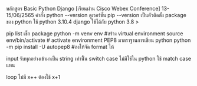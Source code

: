 หลักสูตร Basic Python Django [เรียนผ่าน Cisco Webex Conference]
13-15/06/2565
คำสั่ง
python --version ดูเวอร์ชั่น
pip --version เป็นตัวติดตั้ง package ของ python
ใช้ python 3.10.4
django ใช้ได้กับ python 3.8 >

pip list เช็ก package
python -m venv env #สร้าง virtual environment
source env/bin/activate # activate environment
PEP8  มาตราฐานการเขียน python
python -m  pip install -U  autopep8   #ลงให้จัด format ให้

input  รับทุกอย่างเข้ามาเป็น string เท่านัี้น
switch case ไม่มีใช้ใน python ใช้ match case แทน

loop ไม่มี x++ ต้องใช้ x+1
